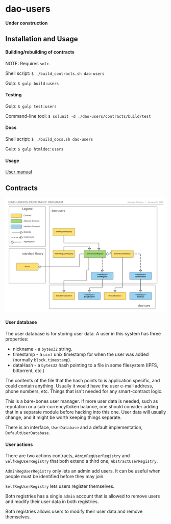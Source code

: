 # dao-users

**Under construction**

## Installation and Usage

#### Building/rebuilding of contracts

NOTE: Requires `solc`.

Shell script: `$ ./build_contracts.sh dao-users`

Gulp: `$ gulp build:users`

#### Testing

Gulp: `$ gulp test:users` 

Command-line tool: `$ solunit -d ./dao-users/contracts/build/test`

#### Docs

Shell script: `$ ./build_docs.sh dao-users`

Gulp: `$ gulp htmldoc:users`

#### Usage

[User manual](https://github.com/smartcontractproduction/dao/blob/master/docs/Manual.md)

## Contracts

![DaoUsersContracts](../docs/images/dao-users-contracts.png)

#### User database

The user database is for storing user data. A user in this system has three properties:

* nickname - a `bytes32` string.
* timestamp - a `uint` unix timestamp for when the user was added (normally `block.timestamp`).
* dataHash - a `bytes32` hash pointing to a file in some filesystem (IPFS, bittorrent, etc.)

The contents of the file that the hash points to is application specific, and could contain anything. Usually it would have the user e-mail address, phone numbers, etc. Things that isn't needed for any smart-contract logic.

This is a bare-bones user manager. If more user data is needed, such as reputation or a sub-currency/token balance, one should consider adding that in a separate module before hacking into this one. User data will usually change, and it might be worth keeping things separate.

There is an interface, `UserDatabase` and a default implementation, `DefaultUserDatabase`.

#### User actions

There are two actions contracts, `AdminRegUserRegistry` and `SelfRegUserRegistry` that both extend a third one, `AbstractUserRegistry`.

`AdminRegUserRegistry` only lets an admin add users. It can be useful when people must be identified before they may join.

`SelfRegUserRegistry` lets users register themselves.

Both registries has a single `admin` account that is allowed to remove users and modify their user data in both registries.

Both registries allows users to modify their user data and remove themselves.